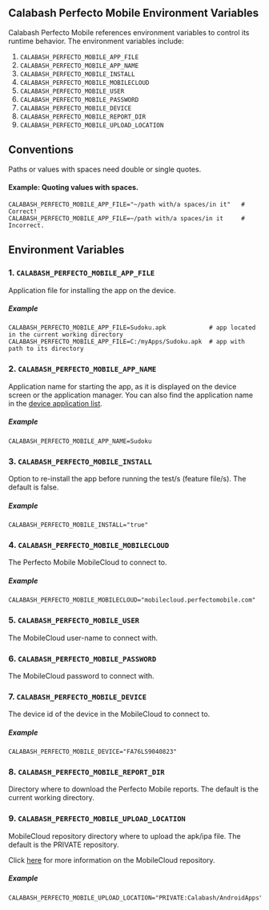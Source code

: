 ## Calabash Perfecto Mobile Environment Variables

Calabash Perfecto Mobile references environment variables to control its runtime behavior.
The environment variables include: <br/>

1. `CALABASH_PERFECTO_MOBILE_APP_FILE` <br/>
2. `CALABASH_PERFECTO_MOBILE_APP_NAME` <br/>
3. `CALABASH_PERFECTO_MOBILE_INSTALL` <br/>
4. `CALABASH_PERFECTO_MOBILE_MOBILECLOUD` <br/>
5. `CALABASH_PERFECTO_MOBILE_USER` <br/>
6. `CALABASH_PERFECTO_MOBILE_PASSWORD` <br/>
7. `CALABASH_PERFECTO_MOBILE_DEVICE` <br/>
8. `CALABASH_PERFECTO_MOBILE_REPORT_DIR` <br/>
9. `CALABASH_PERFECTO_MOBILE_UPLOAD_LOCATION`

## Conventions

Paths or values with spaces need double or single quotes.

#### Example: Quoting values with spaces.

	CALABASH_PERFECTO_MOBILE_APP_FILE="~/path with/a spaces/in it"   # Correct!
	CALABASH_PERFECTO_MOBILE_APP_FILE=~/path with/a spaces/in it     # Incorrect.

## Environment Variables

### 1. `CALABASH_PERFECTO_MOBILE_APP_FILE`
Application file for installing the app on the device.

##### Example

	CALABASH_PERFECTO_MOBILE_APP_FILE=Sudoku.apk			# app located in the current working directory
	CALABASH_PERFECTO_MOBILE_APP_FILE=C:/myApps/Sudoku.apk	# app with path to its directory

### 2. `CALABASH_PERFECTO_MOBILE_APP_NAME`

Application name for starting the app, as it is displayed on the device screen or the application manager. You can also find the application name in the
[device application list]("http://help.perfectomobile.com/article/AA-00466/0#deviceApplicationList").

##### Example

	CALABASH_PERFECTO_MOBILE_APP_NAME=Sudoku

### 3. `CALABASH_PERFECTO_MOBILE_INSTALL`

Option to re-install the app before running the test/s (feature file/s). The default is false.

##### Example

	CALABASH_PERFECTO_MOBILE_INSTALL="true"

### 4. `CALABASH_PERFECTO_MOBILE_MOBILECLOUD`

The Perfecto Mobile MobileCloud to connect to.

##### Example

	CALABASH_PERFECTO_MOBILE_MOBILECLOUD="mobilecloud.perfectomobile.com"

### 5. `CALABASH_PERFECTO_MOBILE_USER`

The MobileCloud user-name to connect with.

### 6. `CALABASH_PERFECTO_MOBILE_PASSWORD `

The MobileCloud password to connect with.

### 7. `CALABASH_PERFECTO_MOBILE_DEVICE`

The device id of the device in the MobileCloud to connect to.

##### Example

	CALABASH_PERFECTO_MOBILE_DEVICE="FA76LS9040823"

### 8. `CALABASH_PERFECTO_MOBILE_REPORT_DIR`
Directory where to download the Perfecto Mobile reports. The default is the current working directory.
 
### 9. `CALABASH_PERFECTO_MOBILE_UPLOAD_LOCATION`
MobileCloud repository directory where to upload the apk/ipa file. The default is the PRIVATE repository.

Click [here](http://help.perfectomobile.com/article/AA-00929) for more information on the MobileCloud repository.

##### Example

	CALABASH_PERFECTO_MOBILE_UPLOAD_LOCATION="PRIVATE:Calabash/AndroidApps"

 